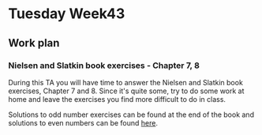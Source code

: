 # Tuesday Week43

## Work plan

### Nielsen and Slatkin book exercises - Chapter 7, 8

During this TA you will have time to answer the Nielsen and Slatkin book exercises, Chapter 7 and 8. Since it's quite some, try to do some work at home and leave the exercises you find more difficult to do in class. 

Solutions to odd number exercises can be found at the end of the book and solutions to even numbers can be found [here](http://people.bu.edu/msoren/BI515_2014/EvenNumberedSolutions.pdf).
